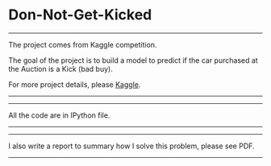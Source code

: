 # Don-Not-Get-Kicked

-------------------------------------------------------------------------------

The project comes from Kaggle competition. 

The goal of the project is to build a model to predict if the car purchased at 
the Auction is a Kick (bad buy).

For more project details, please [Kaggle](https://www.kaggle.com/c/DontGetKicked). 

-------------------------------------------------------------------------------

-------------------------------------------------------------------------------

All the code are in IPython file. 

-------------------------------------------------------------------------------

-------------------------------------------------------------------------------

I also write a report to summary how I solve this problem, please see PDF. 

-------------------------------------------------------------------------------
